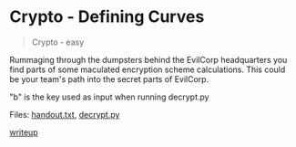 # Crypto - Defining Curves

> Crypto - easy

Rummaging through the dumpsters behind the EvilCorp headquarters you find parts of some maculated encryption scheme calculations. This could be your team's path into the secret parts of EvilCorp.

"b" is the key used as input when running decrypt.py

Files: [handout.txt](src/handout.txt), [decrypt.py](src/decrypt.py)

[writeup](writeup/README.md)
